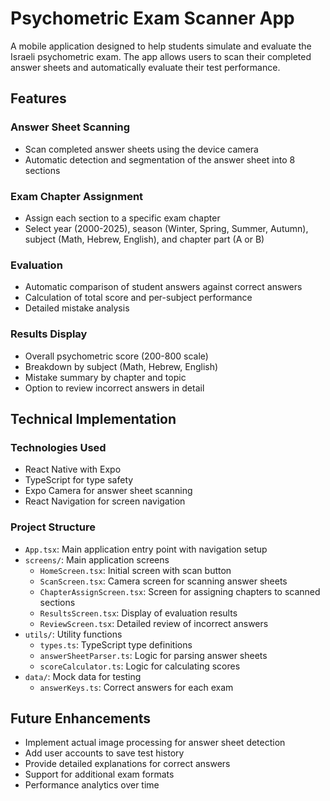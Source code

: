 
# Psychometric Exam Scanner App
A mobile application designed to help students simulate and evaluate the Israeli psychometric exam. The app allows users to scan their completed answer sheets and automatically evaluate their test performance.

## Features

### Answer Sheet Scanning
- Scan completed answer sheets using the device camera
- Automatic detection and segmentation of the answer sheet into 8 sections

### Exam Chapter Assignment
- Assign each section to a specific exam chapter
- Select year (2000-2025), season (Winter, Spring, Summer, Autumn), subject (Math, Hebrew, English), and chapter part (A or B)

### Evaluation
- Automatic comparison of student answers against correct answers
- Calculation of total score and per-subject performance
- Detailed mistake analysis

### Results Display
- Overall psychometric score (200-800 scale)
- Breakdown by subject (Math, Hebrew, English)
- Mistake summary by chapter and topic
- Option to review incorrect answers in detail

## Technical Implementation

### Technologies Used
- React Native with Expo
- TypeScript for type safety
- Expo Camera for answer sheet scanning
- React Navigation for screen navigation

### Project Structure
- `App.tsx`: Main application entry point with navigation setup
- `screens/`: Main application screens
  - `HomeScreen.tsx`: Initial screen with scan button
  - `ScanScreen.tsx`: Camera screen for scanning answer sheets
  - `ChapterAssignScreen.tsx`: Screen for assigning chapters to scanned sections
  - `ResultsScreen.tsx`: Display of evaluation results
  - `ReviewScreen.tsx`: Detailed review of incorrect answers
- `utils/`: Utility functions
  - `types.ts`: TypeScript type definitions
  - `answerSheetParser.ts`: Logic for parsing answer sheets
  - `scoreCalculator.ts`: Logic for calculating scores
- `data/`: Mock data for testing
  - `answerKeys.ts`: Correct answers for each exam

## Future Enhancements
- Implement actual image processing for answer sheet detection
- Add user accounts to save test history
- Provide detailed explanations for correct answers
- Support for additional exam formats
- Performance analytics over time 
